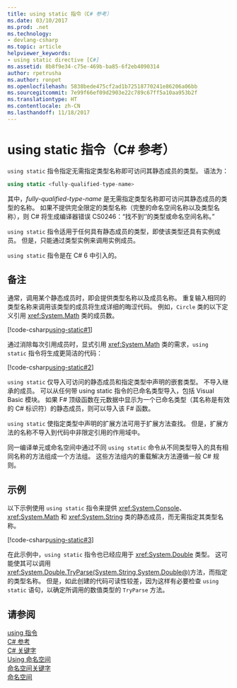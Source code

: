 ```yaml
---
title: using static 指令（C# 参考）
ms.date: 03/10/2017
ms.prod: .net
ms.technology:
- devlang-csharp
ms.topic: article
helpviewer_keywords:
- using static directive [C#]
ms.assetid: 8b8f9e34-c75e-469b-ba85-6f2eb4090314
author: rpetrusha
ms.author: ronpet
ms.openlocfilehash: 5838bede475cf2ad1b72518770241e86206a06bb
ms.sourcegitcommit: 7e99f66ef09d2903e22c789c67ff5a10aa953b2f
ms.translationtype: HT
ms.contentlocale: zh-CN
ms.lasthandoff: 11/18/2017
---
```

# <a name="using-static-directive-c-reference"></a>using static 指令（C# 参考）

`using static` 指令指定无需指定类型名称即可访问其静态成员的类型。 语法为：

```csharp
using static <fully-qualified-type-name>
```

其中，*fully-qualified-type-name* 是无需指定类型名称即可访问其静态成员的类型的名称。 如果不提供完全限定的类型名称（完整的命名空间名称以及类型名称），则 C# 将生成编译器错误 CS0246：“找不到‘<type-name>’的类型或命名空间名称。”

`using static` 指令适用于任何具有静态成员的类型，即使该类型还具有实例成员。 但是，只能通过类型实例来调用实例成员。

`using static` 指令是在 C# 6 中引入的。

## <a name="remarks"></a>备注
 
通常，调用某个静态成员时，即会提供类型名称以及成员名称。 重复输入相同的类型名称来调用该类型的成员将生成详细的晦涩代码。 例如，`Circle` 类的以下定义引用 <xref:System.Math> 类的成员数。
  
[!code-csharp[using-static#1](../../../../samples/snippets/csharp/language-reference/keywords/using/using-static1.cs#1)]

通过消除每次引用成员时，显式引用 <xref:System.Math> 类的需求，`using static` 指令将生成更简洁的代码：

[!code-csharp[using-static#2](../../../../samples/snippets/csharp/language-reference/keywords/using/using-static2.cs#1)]

`using static` 仅导入可访问的静态成员和指定类型中声明的嵌套类型。  不导入继承的成员。  可以从任何带 using static 指令的已命名类型导入，包括 Visual Basic 模块。  如果 F# 顶级函数在元数据中显示为一个已命名类型（其名称是有效的 C# 标识符）的静态成员，则可以导入该 F# 函数。  
  
 `using static` 使指定类型中声明的扩展方法可用于扩展方法查找。  但是，扩展方法的名称不导入到代码中非限定引用的作用域中。  
  
 同一编译单元或命名空间中通过不同 `using static` 命令从不同类型导入的具有相同名称的方法组成一个方法组。  这些方法组内的重载解决方法遵循一般 C# 规则。  
  
## <a name="example"></a>示例

以下示例使用 `using static` 指令来提供 <xref:System.Console>、<xref:System.Math> 和 <xref:System.String> 类的静态成员，而无需指定其类型名称。

[!code-csharp[using-static#3](../../../../samples/snippets/csharp/language-reference/keywords/using/using-static3.cs)]

在此示例中，`using static` 指令也已经应用于 <xref:System.Double> 类型。 这可能使其可以调用<xref:System.Double.TryParse(System.String,System.Double@)>方法，而指定的类型名称。 但是，如此创建的代码可读性较差，因为这样有必要检查 `using static` 语句，以确定所调用的数值类型的 `TryParse` 方法。

## <a name="see-also"></a>请参阅

[using 指令](using-directive.md)   
[C# 参考](../../../csharp/language-reference/index.md)   
[C# 关键字](../../../csharp/language-reference/keywords/index.md)   
[Using 命名空间](../../../csharp/programming-guide/namespaces/using-namespaces.md)   
[命名空间关键字](../../../csharp/language-reference/keywords/namespace-keywords.md)   
[命名空间](../../../csharp/programming-guide/namespaces/index.md)   
